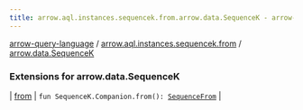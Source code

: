 ```yaml
---
title: arrow.aql.instances.sequencek.from.arrow.data.SequenceK - arrow-query-language
---
```


[arrow-query-language](../../index.html) / [arrow.aql.instances.sequencek.from](../index.html) / [arrow.data.SequenceK](./index.html)

### Extensions for arrow.data.SequenceK

| [from](from.html) | `fun SequenceK.Companion.from(): `[`SequenceFrom`](../../arrow.aql.instances/-sequence-from/index.html) |

